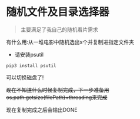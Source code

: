 # 随机文件及目录选择器
> 主要满足了我自己的随机看片需求

有什么用:从一堆电影中随机选出x个并复制进指定文件夹
* 请安装psutil
```
pip3 install psutil
```
可以切换磁盘了!

~~现在不知道什么时候复制完成，下一步准备用os.path.getsize(filePath)+threading来完成~~

现在复制完成之后会输出DONE